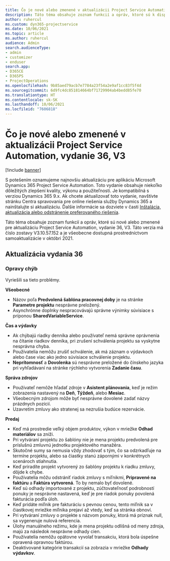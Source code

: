 ```yaml
---
title: Čo je nové alebo zmenené v aktualizácii Project Service Automation, vydanie 36, V3
description: Táto téma obsahuje zoznam funkcií a opráv, ktoré sú k dispozícii v aktualizácii Microsoft Dynamics 365 Project Service Automation, vydanie 36, V3.
author: ruhercul
ms.custom: dyn365-projectservice
ms.date: 10/06/2021
ms.topic: article
ms.author: ruhercul
audience: Admin
search.audienceType:
- admin
- customizer
- enduser
search.app:
- D365CE
- D365PS
- ProjectOperations
ms.openlocfilehash: 9b85aed79acb7e7784a23f54a2e9af1cc83f5f4d
ms.sourcegitcommit: 6d9fc4dc851814664bf71729904ab4bedd85fe70
ms.translationtype: HT
ms.contentlocale: sk-SK
ms.lasthandoff: 10/06/2021
ms.locfileid: "7606818"
---
```

# <a name="whats-new-or-changed-in-project-service-automation-update-release-36-v3"></a>Čo je nové alebo zmenené v aktualizácii Project Service Automation, vydanie 36, V3

[!include [banner](../includes/psa-now-project-operations.md)]

S potešením oznamujeme najnovšiu aktualizáciu pre aplikáciu Microsoft Dynamics 365 Project Service Automation. Toto vydanie obsahuje niekoľko dôležitých zlepšení kvality, výkonu a použiteľnosti. Je kompatibilná s verziou Dynamics 365 9.x. Ak chcete aktualizovať toto vydanie, navštívte stránku Centra spravovania pre online riešenia služby Dynamics 365 a nainštalujte si aktualizáciu. Ďalšie informácie sa dozviete v časti [Inštalácia, aktualizácia alebo odstránenie preferovaného riešenia](/power-platform/admin/install-remove-preferred-solution).

Táto téma obsahuje zoznam funkcií a opráv, ktoré sú nové alebo zmenené pre aktualizáciu Project Service Automation, vydanie 36, V3. Táto verzia má číslo zostavy V3.10.57.152 a je všeobecne dostupná prostredníctvom samoaktualizácie v októbri 2021.

## <a name="update-release-36"></a>Aktualizácia vydania 36

### <a name="bug-fixes"></a>Opravy chýb

Vyriešili sa tieto problémy.

**Všeobecné**
- Názov poľa **Predvolená šablóna pracovnej doby** je na stránke **Parametre projektu** nesprávne preložený.
- Asynchrónne doplnky nespracovávajú správne výnimky súvisiace s príponou **SharedVariableService**.

**Čas a výdavky**
- Ak chýbajú riadky denníka alebo používateľ nemá správne oprávnenia na čítanie riadkov denníka, pri zrušení schválenia projektu sa vyskytne nesprávna chyba.
- Používatelia nemôžu zrušiť schválenie, ak má záznam o výdavkoch alebo čase viac ako jedno súvisiace schválenie projektu.
- **Neprítomnosť** a **Dovolenka** sú nesprávne preložené do čínskeho jazyka pri vyhľadávaní na stránke rýchleho vytvorenia **Zadanie času**.

**Správa zdrojov**
- Používateľ nemôže hľadať zdroje v **Asistent plánovania**, keď je režim zobrazenia nastavený na **Deň**, **Týždeň**, alebo **Mesiac**.
- Všeobecným zdrojom môže byť nesprávne dovolené zadať názvy prázdnych pozícií. 
- Uzavretím zmluvy ako stratenej sa nezrušia budúce rezervácie.

**Predaj**
- Keď má prostredie veľký objem produktov, výkon v mriežke **Odhad materiálov** sa zníži.
- Pri vytváraní projektu zo šablóny nie je mena projektu predvolená pre príslušnú zmluvnú jednotku projektového manažéra.
- Skutočné sumy sa nemusia vždy zhodovať s tým, čo sa odzrkadľuje na termíne projektu, alebo sa čiastky stanú zápornými v konkrétnych scenároch stiahnutia.
- Keď priradíte projekt vytvorený zo šablóny projektu k riadku zmluvy, dôjde k chybe.
- Používatelia môžu odstrániť riadok zmluvy s míľnikmi, **Pripravené na faktúru** a **Faktúra vytvorená**. To by nemalo byť dovolené.
- Keď sú odhady importované z projektu, zúčtovateľnosť podrobností ponuky je nesprávne nastavená, keď je pre riadok ponuky povolená fakturácia podľa úloh.
- Keď pridáte míľnik pre fakturáciu s pevnou cenou, tento míľnik sa v čiastkovej mriežke míľnika prejaví až vtedy, keď sa stránka obnoví.
- Pri vytváraní zmluvy o projekte s názvom ponuky, ktorá má príznak null, sa vygeneruje nulová referencia.
- Úlohy manuálneho režimu, kde je mena projektu odlišná od meny zdroja, majú za následok nesprávne odhady cien.
- Používatelia nemôžu opätovne vyvolať transakciu, ktorá bola úspešne opravená opravnou faktúrou.
- Deaktivované kategórie transakcií sa zobrazia v mriežke **Odhady výdavkov**.



